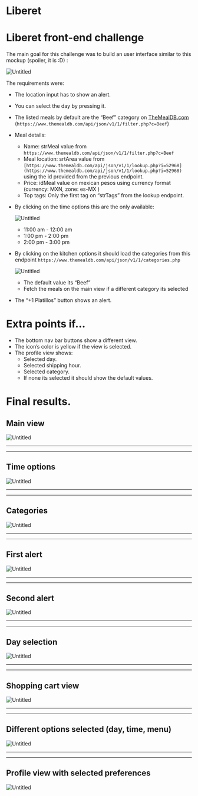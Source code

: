 # Liberet

# Liberet front-end challenge

The main goal for this challenge was to build an user interface similar to this mockup (spoiler, it is :D) :  

![Untitled](https://raw.githubusercontent.com/RxmvnLD/liberet-challenge/blob/main/screenshots/untitled.png?raw=true)

The requirements were:

- The location input has to show an alert.
- You can select the day by pressing it.
- The listed meals by default are the “Beef” category on [TheMealDB.com](http://TheMealDB.com) (`https://www.themealdb.com/api/json/v1/1/filter.php?c=Beef`)
- Meal details:
    - Name: strMeal value from `https://www.themealdb.com/api/json/v1/1/filter.php?c=Beef`
    - Meal location: srtArea value from `[https://www.themealdb.com/api/json/v1/1/lookup.php?i=52968](https://www.themealdb.com/api/json/v1/1/lookup.php?i=52968)` using the id provided from the previous endpoint.
    - Price: idMeal value on mexican pesos using currency format (currency: MXN, zone: es-MX )
    - Top tags: Only the first tag on “strTags” from the lookup endpoint.
- By clicking on the time options this are the only available:
    
    ![Untitled](https://github.com/RxmvnLD/liberet-challenge/blob/main/screenshots/untitled%201.png?raw=true)
    
    - 11:00 am - 12:00 am
    - 1:00 pm - 2:00 pm
    - 2:00 pm - 3:00 pm
- By clicking on the kitchen options it should load the categories from this endpoint `https://www.themealdb.com/api/json/v1/1/categories.php`
    
    ![Untitled](https://github.com/RxmvnLD/liberet-challenge/blob/main/screenshots/untitled%202.png?raw=true)
    
    - The default value its “Beef”
    - Fetch the meals on the main view if a different category its selected
- The “+1 Platillos” button shows an alert.

# Extra points if...

- The bottom nav bar buttons show a different view.
- The icon’s color is yellow if the view is selected.
- The profile view shows:
    - Selected day.
    - Selected shipping hour.
    - Selected category.
    - If none its selected it should show the default values.

# Final results.

## Main view

![Untitled](https://github.com/RxmvnLD/liberet-challenge/blob/main/screenshots/untitled%203.png?raw=true)

---

---

## Time options

![Untitled](https://github.com/RxmvnLD/liberet-challenge/blob/main/screenshots/untitled%204.png?raw=true)

---

---

## Categories

![Untitled](https://github.com/RxmvnLD/liberet-challenge/blob/main/screenshots/untitled%205.png?raw=true)

---

---

## First alert

![Untitled](https://github.com/RxmvnLD/liberet-challenge/blob/main/screenshots/untitled%206.png?raw=true)

---

---

## Second alert

![Untitled](https://github.com/RxmvnLD/liberet-challenge/blob/main/screenshots/untitled%207.png?raw=true)

---

---

## Day selection

![Untitled](https://github.com/RxmvnLD/liberet-challenge/blob/main/screenshots/untitled%208.png?raw=true)

---

---

## Shopping cart view

![Untitled](https://github.com/RxmvnLD/liberet-challenge/blob/main/screenshots/untitled%209.png?raw=true)

---

---

## Different options selected (day, time, menu)

![Untitled](https://github.com/RxmvnLD/liberet-challenge/blob/main/screenshots/untitled%2010.png?raw=true)

---

---

## Profile view with selected preferences

![Untitled](https://github.com/RxmvnLD/liberet-challenge/blob/main/screenshots/untitled%2011.png?raw=true)
